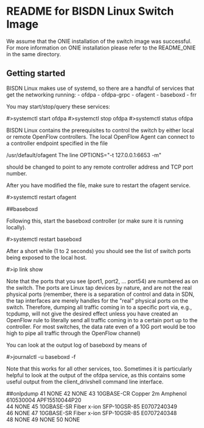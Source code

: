 # README for BISDN Linux Switch Image

We assume that the ONIE installation of the switch image was successful. For more information on ONIE installation please refer to the README\_ONIE in the same directory. 

## Getting started 

BISDN Linux makes use of systemd, so there are a handful of services that get the networking running:
	- ofdpa
	- ofdpa-grpc
	- ofagent
	- baseboxd
	- frr

You may start/stop/query these services:

#>systemctl start ofdpa
#>systemctl stop ofdpa
#>systemctl status ofdpa

BISDN Linux contains the prerequisites to control the switch by either local or remote OpenFlow controllers.
The local OpenFlow Agent can connect to a controller endpoint specified in the file

/usr/default/ofagent 
The line 
OPTIONS="-t 127.0.0.1:6653 -m"

should be changed to point to any remote controller address and TCP port number.

After you have modified the file, make sure to restart the ofagent service. 

#>systemctl restart ofagent

##baseboxd

Following this, start the baseboxd controller (or make sure it is running locally).

#>systemctl restart baseboxd

After a short while (1 to 2 seconds) you should see the list of switch ports being exposed to the local host.

#>ip link show

Note that the ports that you see (port1, port2, ... port54) are numbered as on the switch. The ports are Linux tap devices by nature, and are not the real physical ports (remember, there is a separation of control and data in SDN, the tap interfaces are merely handles for the "real" physical ports on the switch. Therefore, dumping all traffic coming in to a specific port via, e.g., tcpdump, will not give the desired effect unless you have created an OpenFlow rule to literally send all traffic coming in to a certain port up to the controller. For most switches, the data rate even of a 10G port would be too high to pipe all traffic through the OpenFlow channel)

You can look at the output log of baseboxd by means of 

#>journalctl -u baseboxd -f

Note that this works for all other services, too. Sometimes it is particularly helpful to look at the output of the ofdpa service, as this contains some useful output from the client_drivshell command line interface.




##onlpdump
  41  NONE
  42  NONE
  43  10GBASE-CR      Copper          2m     Amphenol          610530004         APF15510044P20  
  44  NONE
  45  10GBASE-SR      Fiber                  x-ion             SFP-10GSR-85      E0707240349     
  46  NONE
  47  10GBASE-SR      Fiber                  x-ion             SFP-10GSR-85      E0707240348     
  48  NONE
  49  NONE
  50  NONE

